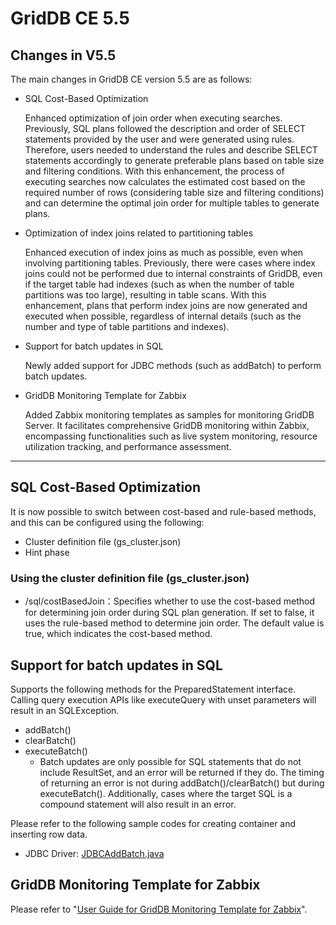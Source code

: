 # GridDB CE 5.5

## Changes in V5.5

The main changes in GridDB CE version 5.5 are as follows:

- SQL Cost-Based Optimization

    Enhanced optimization of join order when executing searches. Previously, SQL plans followed the description and order of SELECT statements provided by the user and were generated using rules. Therefore, users needed to understand the rules and describe SELECT statements accordingly to generate preferable plans based on table size and filtering conditions. With this enhancement, the process of executing searches now calculates the estimated cost based on the required number of rows (considering table size and filtering conditions) and can determine the optimal join order for multiple tables to generate plans.

- Optimization of index joins related to partitioning tables

    Enhanced execution of index joins as much as possible, even when involving partitioning tables. Previously, there were cases where index joins could not be performed due to internal constraints of GridDB, even if the target table had indexes (such as when the number of table partitions was too large), resulting in table scans. With this enhancement, plans that perform index joins are now generated and executed when possible, regardless of internal details (such as the number and type of table partitions and indexes).

- Support for batch updates in SQL

    Newly added support for JDBC methods (such as addBatch) to perform batch updates.
    
- GridDB Monitoring Template for Zabbix

    Added Zabbix monitoring templates as samples for monitoring GridDB Server. It facilitates comprehensive GridDB monitoring within Zabbix, encompassing functionalities such as live system monitoring, resource utilization tracking, and performance assessment.

---

## SQL Cost-Based Optimization

It is now possible to switch between cost-based and rule-based methods, and this can be configured using the following:
- Cluster definition file (gs_cluster.json)
- Hint phase

### Using the cluster definition file (gs_cluster.json)

  * /sql/costBasedJoin：Specifies whether to use the cost-based method for determining join order during SQL plan generation. If set to false, it uses the rule-based method to determine join order. The default value is true, which indicates the cost-based method.

## Support for batch updates in SQL

Supports the following methods for the PreparedStatement interface. Calling query execution APIs like executeQuery with unset parameters will result in an SQLException.
- addBatch()
- clearBatch()
- executeBatch()
    - Batch updates are only possible for SQL statements that do not include ResultSet, and an error will be returned if they do. The timing of returning an error is not during addBatch()/clearBatch() but during executeBatch(). Additionally, cases where the target SQL is a compound statement will also result in an error.


Please refer to the following sample codes for creating container and inserting row data.
- JDBC Driver: [JDBCAddBatch.java](https://github.com/griddb/jdbc/blob/master/sample/ja/jdbc/DBCAddBatch.java)

## GridDB Monitoring Template for Zabbix

Please refer to "[User Guide for GridDB Monitoring Template for Zabbix](https://github.com/griddb/griddb/blob/master/sample/zabbix/GridDB_ZabbixTemplateGuide.md)".
